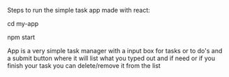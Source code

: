 Steps to run the simple task app made with react: 

cd my-app

npm start

App is a very simple task manager with a input box for tasks or to do's and a submit button where it will list what you typed out and if need or if you finish your task you can delete/remove it from the list
